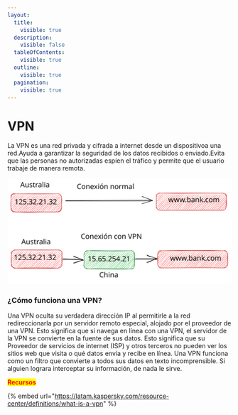 ```yaml
---
layout:
  title:
    visible: true
  description:
    visible: false
  tableOfContents:
    visible: true
  outline:
    visible: true
  pagination:
    visible: true
---
```


# VPN

La VPN es una red privada y cifrada a internet desde un dispositivoa una red.Ayuda a garantizar la seguridad de los datos recibidos o enviado.Evita que las personas no autorizadas espíen el tráfico y permite que el usuario trabaje de manera remota.



<img src="../../.gitbook/assets/file.excalidraw (4).svg" alt="" class="gitbook-drawing">

### &#x20;¿Cómo funciona una VPN?

Una VPN oculta su verdadera dirección IP al permitirle a la red redireccionarla por un servidor remoto especial, alojado por el proveedor de una VPN. Esto significa que si navega en línea con una VPN, el servidor de la VPN se convierte en la fuente de sus datos. Esto significa que su Proveedor de servicios de internet (ISP) y otros terceros no pueden ver los sitios web que visita o qué datos envía y recibe en línea. Una VPN funciona como un filtro que convierte a todos sus datos en texto incomprensible. Si alguien lograra interceptar su información, de nada le sirve.

<mark style="color:red;">**Recursos**</mark>

{% embed url="https://latam.kaspersky.com/resource-center/definitions/what-is-a-vpn" %}
